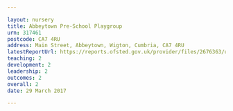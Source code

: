 ```yaml
---

layout: nursery
title: Abbeytown Pre-School Playgroup
urn: 317461
postcode: CA7 4RU
address: Main Street, Abbeytown, Wigton, Cumbria, CA7 4RU
latestReportUrl: https://reports.ofsted.gov.uk/provider/files/2676363/urn/317461.pdf
teaching: 2
development: 2
leadership: 2
outcomes: 2
overall: 2
date: 29 March 2017

---
```


